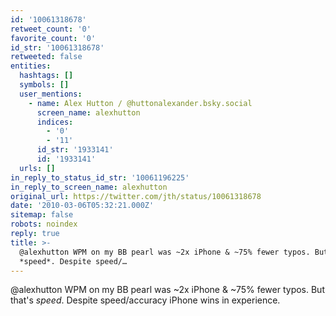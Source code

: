 ```yaml
---
id: '10061318678'
retweet_count: '0'
favorite_count: '0'
id_str: '10061318678'
retweeted: false
entities:
  hashtags: []
  symbols: []
  user_mentions:
    - name: Alex Hutton / @huttonalexander.bsky.social
      screen_name: alexhutton
      indices:
        - '0'
        - '11'
      id_str: '1933141'
      id: '1933141'
  urls: []
in_reply_to_status_id_str: '10061196225'
in_reply_to_screen_name: alexhutton
original_url: https://twitter.com/jth/status/10061318678
date: '2010-03-06T05:32:21.000Z'
sitemap: false
robots: noindex
reply: true
title: >-
  @alexhutton WPM on my BB pearl was ~2x iPhone & ~75% fewer typos. But that's
  *speed*. Despite speed/…
---
```


@alexhutton WPM on my BB pearl was ~2x iPhone & ~75% fewer typos. But that's *speed*. Despite speed/accuracy iPhone wins in experience.